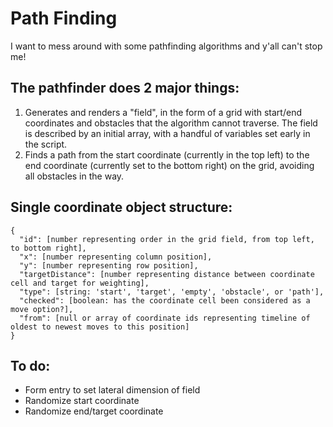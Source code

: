 # Path Finding

I want to mess around with some pathfinding algorithms and y'all can't stop me!

## The pathfinder does 2 major things:

1. Generates and renders a "field", in the form of a grid with start/end coordinates and obstacles that the algorithm cannot traverse. The field is described by an initial array, with a handful of variables set early in the script.
2. Finds a path from the start coordinate (currently in the top left) to the end coordinate (currently set to the bottom right) on the grid, avoiding all obstacles in the way.

## Single coordinate object structure:

```
{
  "id": [number representing order in the grid field, from top left, to bottom right],
  "x": [number representing column position],
  "y": [number representing row position],
  "targetDistance": [number representing distance between coordinate cell and target for weighting],
  "type": [string: 'start', 'target', 'empty', 'obstacle', or 'path'],
  "checked": [boolean: has the coordinate cell been considered as a move option?],
  "from": [null or array of coordinate ids representing timeline of oldest to newest moves to this position]
}
```

## To do:

- Form entry to set lateral dimension of field
- Randomize start coordinate
- Randomize end/target coordinate
